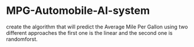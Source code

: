 # MPG-Automobile-AI-system
create the algorithm that will predict the Average Mile Per Gallon using two different approaches the first one is the linear and the second one is randomforst. 
